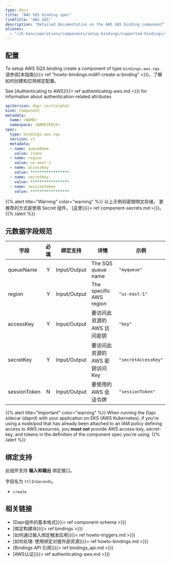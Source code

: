 ```yaml
---
type: docs
title: "AWS SQS binding spec"
linkTitle: "AWS SQS"
description: "Detailed documentation on the AWS SQS binding component"
aliases:
  - "/zh-hans/operations/components/setup-bindings/supported-bindings/sqs/"
---
```


## 配置

To setup AWS SQS binding create a component of type `bindings.aws.sqs`. 请参阅[本指南]({{< ref "howto-bindings.md#1-create-a-binding" >}})，了解如何创建和应用绑定配置。

See [Authenticating to AWS]({{< ref authenticating-aws.md >}}) for information about authentication-related attributes

```yaml
apiVersion: dapr.io/v1alpha1
kind: Component
metadata:
  name: <NAME>
  namespace: <NAMESPACE>
spec:
  type: bindings.aws.sqs
  version: v1
  metadata:
  - name: queueName
    value: items
  - name: region
    value: us-west-2
  - name: accessKey
    value: *****************
  - name: secretKey
    value: *****************
  - name: sessionToken
    value: *****************

```

{{% alert title="Warning" color="warning" %}}
以上示例将密钥明文存储， 更推荐的方式是使用 Secret 组件， [这里]({{< ref component-secrets.md >}})。
{{% /alert %}}

## 元数据字段规范

| 字段           | 必填 | 绑定支持         | 详情                      | 示例                  |
| ------------ |:--:| ------------ | ----------------------- | ------------------- |
| queueName    | Y  | Input/Output | The SQS queue name      | `"myqueue"`         |
| region       | Y  | Input/Output | The specific AWS region | `"us-east-1"`       |
| accessKey    | Y  | Input/Output | 要访问此资源的 AWS 访问密钥        | `"key"`             |
| secretKey    | Y  | Input/Output | 要访问此资源的 AWS 密钥访问 Key    | `"secretAccessKey"` |
| sessionToken | N  | Input/Output | 要使用的 AWS 会话令牌           | `"sessionToken"`    |

{{% alert title="Important" color="warning" %}}
When running the Dapr sidecar (daprd) with your application on EKS (AWS Kubernetes), if you're using a node/pod that has already been attached to an IAM policy defining access to AWS resources, you **must not** provide AWS access-key, secret-key, and tokens in the definition of the component spec you're using.
{{% /alert %}}

## 绑定支持

此组件支持 **输入和输出** 绑定接口。

字段名为 `ttlInSeconds`。

- `create`


## 相关链接

- [Dapr组件的基本格式]({{< ref component-schema >}})
- [绑定构建块]({{< ref bindings >}})
- [如何通过输入绑定触发应用]({{< ref howto-triggers.md >}})
- [如何处理: 使用绑定对接外部资源]({{< ref howto-bindings.md >}})
- [Bindings API 引用]({{< ref bindings_api.md >}})
- [AWS认证]({{< ref authenticating-aws.md >}})
